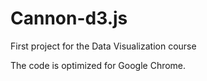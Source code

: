 # Cannon-d3.js
First project for the Data Visualization course

The code is optimized for Google Chrome.
